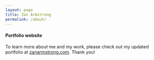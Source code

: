 ```yaml
---
layout: page
title: Zan Armstrong
permalink: /about/
---
```


#### Portfolio website
To learn more about me and my work, please check out my updated portfolio at [zanarmstrong.com](https://www.zanarmstrong.com/). Thank you!

<!--
I analyze and visualize data. More generally, I am curious about how things work, exploring information, ideas, and places, and sharing the experience of discovery with others.

My experience includes being the lead analyst for Google search ads revenue globally, teaching high school math, and creating data visualizations for varied clients. 

I am currently traveling the world, but will be back in early 2017. Contact me if you are interested to learn more or work together. 

## Open Vis Conf presentation

![](../images/everythingIsSeasonal.png)

In April  2016 I had the pleasure of presenting at OpenVisConf. I spoke about how "Everything is Seasonal", showing how seasonal patterns are an important part of our lives and our data.

Links to [slides](http://slides.com/zanarmstrong/everything-is-seasonal#/), [video](https://www.youtube.com/watch?v=IiF4-g001EQ), and [resources and referneces](https://github.com/zanarmstrong/everything-is-seasonal).

## Data Viz Research

[Visualizing Simpson's Paradox and Mix Effects](http://research.google.com/pubs/pub42901.html)

![](https://lh3.googleusercontent.com/MTW7-Zt0ygzEkexk8g52KbiNTcvCIQyjH5NwlWQFM9qq=w776-h564-no)

I presented this research at InfoVis in Paris in November 2014 and it was published in the Proceedings of IEEE InfoVis 2014, IEEE (23% acceptance rate). It's the result of my collaboration with Google's Data Visualization research group led by Martin Wattenberg and Fernanda Viégas.

The slide deck from the presentation is [here](https://docs.google.com/presentation/d/1glF_JcGVRIahzfrYyw9OKDDB9eWeUxpfD2vCDJTkTqo/edit?usp=sharing).

Robert Kosera reviewed the presentation on his [Eager Eyes Blog](https://eagereyes.org/blog/2014/vis-2014-wednesday) and it was mentioned in Moritz Stefaner and Enrico Bertini's [Data Stories](http://datastori.es/data-stories-43-ieee-vis14/) podcast.

If you want to use your own data with a D3 version of comet charts, fork [this bl.ock](http://bl.ocks.org/zanarmstrong/f7793345e15b0916d353ee33c54478c4).

For an R version, check out the example and code [here](https://gist.github.com/zanarmstrong/6c2855a34f504029847485c690692e75).  

At the Joint Statistical Meetings in Chicago in 2016, I'll be sharing this research as part of an invited panel on Recent Advances in Information Visualization.

## PolicyViz Podcast

Jon Schawabish and I had a great conversation about seasonality, map projections, climate change, scrollytelling, and more as part of his PolicyViz podcast series. You can find it [here](http://policyviz.com/episode-54-zan-armstrong/). 

## Writing about Viz

[Medium posts](https://medium.com/@zanarmstrong)

[This Blog](http://blog.zanarmstrong.com/)

## Freelance Projects

I worked with [Stamen](http://stamen.com/) on 3 very different projects: [National Geographic Amazon](http://www.nationalgeographic.com/climate-change/explore-amazonia/#/Map/Compare/?nav=true&focus=Interactive), [Atlas of Emotions](http://www.paulekman.com/atlas-of-emotions/), and Berkeley's Metagenomics. To find out more, you can read some of my posts on [Medium](https://medium.com/@zanarmstrong) related to my work and these projects. Eric Rodenbeck also interviewed me about these collaborations, which can be found [here](https://hi.stamen.com/stamen-exit-interview-zan-armstrong-d44d06e89d6d#.7ujmfgb3h). 

I've also worked with Yale Univeristy scientists to create a visual interface for exploring neuro-relevant genes based on quantitative data about their expression by celltype.

For the Google Fiber team, I analyzed data and built out an exploratory tool to help engineers discover factors affecting wifi speed.

I advised Kickstarter on revenue forecasting analysis.

## Personal Projects

[Which is Bigger: Africa or North America?](http://bl.ocks.org/zanarmstrong/raw/caa2da1ea1558cdc3357/)

![](../images/countries.png)

[Dying to be in Europe: Visualizing Stories from The Migrant Files (WIP)](http://bl.ocks.org/zanarmstrong/raw/6f032bfbabf99bbaa3cb/)

![](../images/migrant.png)

[Weather Circles (aka Weather 24-gons)](http://weather.zanarmstrong.com/)

![](../images/weathercircles.png)

[Exploring typical cloud cover, temperatures, and wind speeds in cities across the US.](http://weatherlines.zanarmstrong.com/)

![](../images/weatherlines.png)

[Exploring the Amazon with Code and Data](https://hi.stamen.com/exploring-the-amazon-with-code-and-data-5750afec6ef2#.xgsjed4hz)

![](../images/amazon.png)

[Same Pixels, Different Picture](http://blog.zanarmstrong.com/project/2015/01/29/DrawingOnePictureWithAnother/)

<img src="https://lh3.googleusercontent.com/PlY6sIs_FrtX0JxNV_ZGQDZDMGdvfs_12PIpOcWdpVDR=w1118-h416-no" alt="" height="200" width="400">

[Dancing Line Drawing Tool](http://bl.ocks.org/zanarmstrong/raw/23137b412caf6e80b34a/)

<img src="../images/jitter-star.gif" alt="" height="200" width="400">

[Voronoi Polygons, Delauney Triangulation, and Circumcircles](http://bl.ocks.org/zanarmstrong/raw/b1c051113be144570881/)

![](../images/voronoi.png)

[Billion Second Birthday Website](http://billionseconds.zanarmstrong.com/)

![](../images/billionseconds.png)

[New Zealand Recommendations](http://newzealand.zanarmstrong.com/)

![](../images/nz.jpg)

## Sketches & Explorations

*D3/Javascript*

[D3 Blocks](http://bl.ocks.org/zanarmstrong)

[Adding Waves](http://bl.ocks.org/zanarmstrong/raw/c9bb2842647140265d57/)

![](../images/addingwaves.png)

[Comet Chart](http://bl.ocks.org/zanarmstrong/0f3f39deed0ee1653354)

[Looks Like Rain](http://bl.ocks.org/zanarmstrong/raw/73ce430053eabd1b70fe/)

*Simple Tools and Templates*

[Formatting numbers tool for D3](http://bl.ocks.org/zanarmstrong/raw/05c1e95bf7aa16c4768e/)

[Formatting time/date tool for D3](http://bl.ocks.org/zanarmstrong/raw/ca0adb7e426c12c06a95/)

[Longitude and Latitude Look-up Tool for Cities Worldwide](http://bl.ocks.org/zanarmstrong/raw/b7381e04dcded29b2b6f/)

[Adding Color to D3 Zoomable Treemaps Example](http://bl.ocks.org/zanarmstrong/raw/76d263bd36f312cb0f9f/)

*Open Frameworks/C++*

[Animation with triangles](https://vimeo.com/110936580)


## Teaching Data Viz

[Bay Area D3 Meetup: Math + D3](https://docs.google.com/presentation/d/1QuzE_v1B9-f8WigM_1avncJFR6PmUBWYAGzZWN2s45Q/edit?usp=sharing)
Video posted [here](https://www.youtube.com/watch?v=1PHVN6gW82o#t=6s).

[Teaching Data Viz to Second Graders - worksheet and description](http://blog.zanarmstrong.com/project/2015/01/22/Teaching%20Data%20Viz%20to%20Second%20Graders/)

## Experience

[Contact me](http://blog.zanarmstrong.com/contact/) to request a copy of my resume.

## Contact

Reach out to me using the links at the top of the screen (just under the title) or on the [contact page](http://blog.zanarmstrong.com/contact/).
-->
